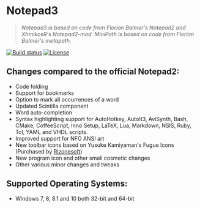 # Notepad3

> *Notepad3 is based on code from Florian Balmer's Notepad2 and XhmikosR's Notepad2-mod. MiniPath is based on code from Florian Balmer's metapath.*

[![Build status](https://img.shields.io/appveyor/ci/rizonesoft/notepad3/master.svg)](https://ci.appveyor.com/project/rizonesoft/notepad3/branch/master)
[![License](https://img.shields.io/badge/License-BSD%203--Clause-blue.svg)](https://opensource.org/licenses/BSD-3-Clause)

## Changes compared to the official Notepad2:

* Code folding
* Support for bookmarks
* Option to mark all occurrences of a word
* Updated Scintilla component
* Word auto-completion
* Syntax highlighting support for AutoHotkey, AutoIt3, AviSynth, Bash, CMake, CoffeeScript, 
  Inno Setup, LaTeX, Lua, Markdown, NSIS, Ruby, Tcl, YAML and VHDL scripts.
* Improved support for NFO ANSI art
* New toolbar icons based on Yusuke Kamiyaman's Fugue Icons (Purchased by [Rizonesoft](https://www.rizonesoft.com))
* New program icon and other small cosmetic changes
* Other various minor changes and tweaks

## Supported Operating Systems:

* Windows 7, 8, 8.1 and 10 both 32-bit and 64-bit